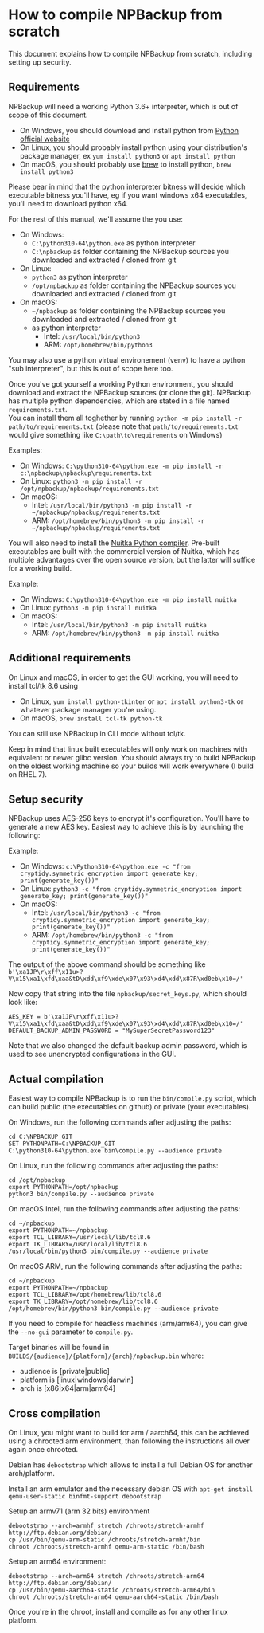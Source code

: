 # How to compile NPBackup from scratch

This document explains how to compile NPBackup from scratch, including setting up security.  

## Requirements

NPBackup will need a working Python 3.6+ interpreter, which is out of scope of this document.  
- On Windows, you should download and install python from [Python official website](https://www.python.org)
- On Linux, you should probably install python using your distribution's package manager, ex `yum install python3` or `apt install python`
- On macOS, you should probably use [brew](https://brew.sh) to install python, `brew install python3`

Please bear in mind that the python interpreter bitness will decide which executable bitness you'll have, eg if you want windows x64 executables, you'll need to download python x64.

For the rest of this manual, we'll assume the you use:
- On Windows:
  - `C:\python310-64\python.exe` as python interpreter
  - `C:\npbackup` as folder containing the NPBackup sources you downloaded and extracted / cloned from git
- On Linux:
  - `python3` as python interpreter
  - `/opt/npbackup` as folder containing the NPBackup sources you downloaded and extracted / cloned from git
- On macOS:
  - `~/npbackup` as folder containing the NPBackup sources you downloaded and extracted / cloned from git
  - as python interpreter
    - Intel: `/usr/local/bin/python3`
    - ARM: `/opt/homebrew/bin/python3`

You may also use a python virtual environement (venv) to have a python "sub interpreter", but this is out of scope here too.

Once you've got yourself a working Python environment, you should download and extract the NPBackup sources (or clone the git). NPBackup has multiple python dependencies, which are stated in a file named `requirements.txt`.  
You can install them all toghether by running `python -m pip install -r path/to/requirements.txt` (please note that `path/to/requirements.txt` would give something like `C:\path\to\requirements` on Windows)

Examples:
- On Windows: `C:\python310-64\python.exe -m pip install -r c:\npbackup\npbackup\requirements.txt`
- On Linux: `python3 -m pip install -r /opt/npbackup/npbackup/requirements.txt`
- On macOS:
  - Intel: `/usr/local/bin/python3 -m pip install -r ~/npbackup/npbackup/requirements.txt`
  - ARM: `/opt/homebrew/bin/python3 -m pip install -r ~/npbackup/npbackup/requirements.txt`

You will also need to install the [Nuitka Python compiler](https://www.nuitka.net). Pre-built executables are built with the commercial version of Nuitka, which has multiple advantages over the open source version, but the latter will suffice for a working build.

Example:
- On Windows: `C:\python310-64\python.exe -m pip install nuitka`
- On Linux: `python3 -m pip install nuitka`
- On macOS:
  - Intel: `/usr/local/bin/python3 -m pip install nuitka`
  - ARM: `/opt/homebrew/bin/python3 -m pip install nuitka`

## Additional requirements

On Linux and macOS, in order to get the GUI working, you will need to install tcl/tk 8.6 using
- On Linux, `yum install python-tkinter` or `apt install python3-tk` or whatever package manager you're using.
- On macOS, `brew install tcl-tk python-tk`

You can still use NPBackup in CLI mode without tcl/tk.

Keep in mind that linux built executables will only work on machines with equivalent or newer glibc version. You should always try to build NPBackup on the oldest working machine so your builds will work everywhere (I build on RHEL 7).

## Setup security

NPBackup uses AES-256 keys to encrypt it's configuration. You'll have to generate a new AES key.
Easiest way to achieve this is by launching the following:

Example:
- On Windows: `c:\Python310-64\python.exe -c "from cryptidy.symmetric_encryption import generate_key; print(generate_key())"`
- On Linux: `python3 -c "from cryptidy.symmetric_encryption import generate_key; print(generate_key())"`
- On macOS:
  - Intel: `/usr/local/bin/python3 -c "from cryptidy.symmetric_encryption import generate_key; print(generate_key())"`
  - ARM: `/opt/homebrew/bin/python3 -c "from cryptidy.symmetric_encryption import generate_key; print(generate_key())"`

The output of the above command should be something like `b'\xa1JP\r\xff\x11u>?V\x15\xa1\xfd\xaa&tD\xdd\xf9\xde\x07\x93\xd4\xdd\x87R\xd0eb\x10=/'`

Now copy that string into the file `npbackup/secret_keys.py`, which should look like:
```
AES_KEY = b'\xa1JP\r\xff\x11u>?V\x15\xa1\xfd\xaa&tD\xdd\xf9\xde\x07\x93\xd4\xdd\x87R\xd0eb\x10=/'
DEFAULT_BACKUP_ADMIN_PASSWORD = "MySuperSecretPassword123"
```

Note that we also changed the default backup admin password, which is used to see unencrypted configurations in the GUI.

## Actual compilation

Easiest way to compile NPBackup is to run the `bin/compile.py` script, which can build public (the executables on github) or private (your executables).

On Windows, run the following commands after adjusting the paths:
```
cd C:\NPBACKUP_GIT
SET PYTHONPATH=C:\NPBACKUP_GIT
C:\python310-64\python.exe bin\compile.py --audience private
```

On Linux, run the following commands after adjusting the paths:
```
cd /opt/npbackup
export PYTHONPATH=/opt/npbackup
python3 bin/compile.py --audience private
```

On macOS Intel, run the following commands after adjusting the paths:
```
cd ~/npbackup
export PYTHONPATH=~/npbackup
export TCL_LIBRARY=/usr/local/lib/tcl8.6
export TK_LIBRARY=/usr/local/lib/tcl8.6
/usr/local/bin/python3 bin/compile.py --audience private
```

On macOS ARM, run the following commands after adjusting the paths:
```
cd ~/npbackup
export PYTHONPATH=~/npbackup
export TCL_LIBRARY=/opt/homebrew/lib/tcl8.6
export TK_LIBRARY=/opt/homebrew/lib/tcl8.6
/opt/homebrew/bin/python3 bin/compile.py --audience private
```

If you need to compile for headless machines (arm/arm64), you can give the `--no-gui` parameter to `compile.py`.  

Target binaries will be found in `BUILDS/{audience}/{platform}/{arch}/npbackup.bin` where:
- audience is [private|public]
- platform is [linux|windows|darwin]
- arch is [x86|x64|arm|arm64]

## Cross compilation

On Linux, you might want to build for arm / aarch64, this can be achieved using a chrooted arm environment, than following the instructions all over again once chrooted.

Debian has `debootstrap` which allows to install a full Debian OS for another arch/platform.

Install an arm emulator and the necessary debian OS with `apt-get install qemu-user-static binfmt-support debootstrap`

Setup an armv71 (arm 32 bits) environment
```
debootstrap --arch=armhf stretch /chroots/stretch-armhf http://ftp.debian.org/debian/
cp /usr/bin/qemu-arm-static /chroots/stretch-armhf/bin
chroot /chroots/stretch-armhf qemu-arm-static /bin/bash
```

Setup an arm64 environment:
```
debootstrap --arch=arm64 stretch /chroots/stretch-arm64 http://ftp.debian.org/debian/
cp /usr/bin/qemu-aarch64-static /chroots/stretch-arm64/bin
chroot /chroots/stretch-arm64 qemu-aarch64-static /bin/bash
```

Once you're in the chroot, install and compile as for any other linux platform.
